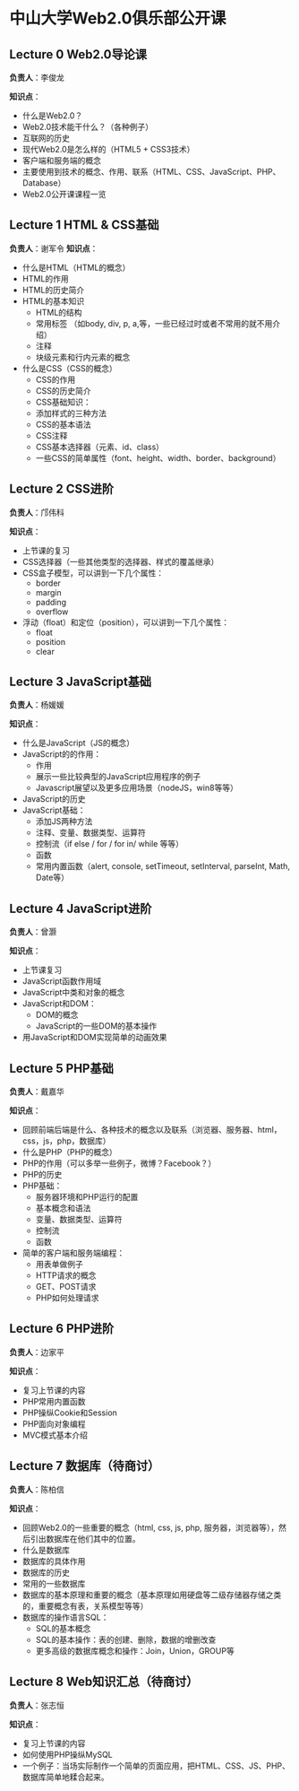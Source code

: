 中山大学Web2.0俱乐部公开课
============

## Lecture 0 Web2.0导论课
**负责人**：李俊龙

**知识点**：

* 什么是Web2.0？
* Web2.0技术能干什么？（各种例子）
* 互联网的历史
* 现代Web2.0是怎么样的（HTML5 + CSS3技术）
* 客户端和服务端的概念
* 主要使用到技术的概念、作用、联系（HTML、CSS、JavaScript、PHP、Database）
* Web2.0公开课课程一览

## Lecture 1 HTML & CSS基础
**负责人**：谢军令
**知识点**：

* 什么是HTML（HTML的概念）
* HTML的作用
* HTML的历史简介
* HTML的基本知识
	* HTML的结构 
	* 常用标签 （如body, div, p, a,等，一些已经过时或者不常用的就不用介绍）
	* 注释 
	* 块级元素和行内元素的概念 
* 什么是CSS（CSS的概念）
	* CSS的作用
	* CSS的历史简介
	* CSS基础知识：
	* 添加样式的三种方法 
	* CSS的基本语法 
	* CSS注释 
	* CSS基本选择器（元素、id、class） 
	* 一些CSS的简单属性（font、height、width、border、background）

## Lecture 2 CSS进阶
**负责人**：邝伟科

**知识点**：

* 上节课的复习
* CSS选择器（一些其他类型的选择器、样式的覆盖继承）
* CSS盒子模型，可以讲到一下几个属性：
	* border 
	* margin 
	* padding 
	* overflow
* 浮动（float）和定位（position），可以讲到一下几个属性：
	* float 
	* position 
	* clear

## Lecture 3 JavaScript基础

**负责人**：杨媛媛

**知识点**：

* 什么是JavaScript（JS的概念）
* JavaScript的的作用：
	* 作用 
	* 展示一些比较典型的JavaScript应用程序的例子 
	* Javascript展望以及更多应用场景（nodeJS，win8等等）
* JavaScript的历史
* JavaScript基础：
	* 添加JS两种方法 
	* 注释、变量、数据类型、运算符
	* 控制流（if else / for / for in/ while 等等）
	* 函数
	* 常用内置函数（alert, console, setTimeout, setInterval, parseInt, Math, Date等）

## Lecture 4 JavaScript进阶
**负责人**：曾灏

**知识点**：

* 上节课复习
* JavaScript函数作用域
* JavaScript中类和对象的概念
* JavaScript和DOM：
	* DOM的概念 
	* JavaScript的一些DOM的基本操作
* 用JavaScript和DOM实现简单的动画效果

## Lecture 5 PHP基础

**负责人**：戴嘉华

**知识点**：

* 回顾前端后端是什么、各种技术的概念以及联系（浏览器、服务器、html，css，js，php，数据库）
* 什么是PHP（PHP的概念）
* PHP的作用（可以多举一些例子，微博？Facebook？）
* PHP的历史
* PHP基础：
	* 服务器环境和PHP运行的配置 
	* 基本概念和语法 
	* 变量、数据类型、运算符 
	* 控制流 
	* 函数
* 简单的客户端和服务端编程：
	* 用表单做例子 
	* HTTP请求的概念 
	* GET、POST请求 
	* PHP如何处理请求

## Lecture 6 PHP进阶

**负责人**：边家平

**知识点**：

* 复习上节课的内容
* PHP常用内置函数
* PHP操纵Cookie和Session
* PHP面向对象编程
* MVC模式基本介绍

## Lecture 7 数据库（待商讨）

**负责人**：陈柏信

**知识点**：

* 回顾Web2.0的一些重要的概念（html, css, js, php, 服务器，浏览器等），然后引出数据库在他们其中的位置。
* 什么是数据库
* 数据库的具体作用
* 数据库的历史
* 常用的一些数据库
* 数据库的基本原理和重要的概念（基本原理如用硬盘等二级存储器存储之类的，重要概念有表，关系模型等等）
* 数据库的操作语言SQL：
	* SQL的基本概念 
	* SQL的基本操作：表的创建、删除，数据的增删改查
	* 更多高级的数据库概念和操作：Join，Union，GROUP等


## Lecture 8 Web知识汇总（待商讨）

**负责人**：张志恒

**知识点**：

* 复习上节课的内容
* 如何使用PHP操纵MySQL
* 一个例子：当场实际制作一个简单的页面应用，把HTML、CSS、JS、PHP、数据库简单地糅合起来。